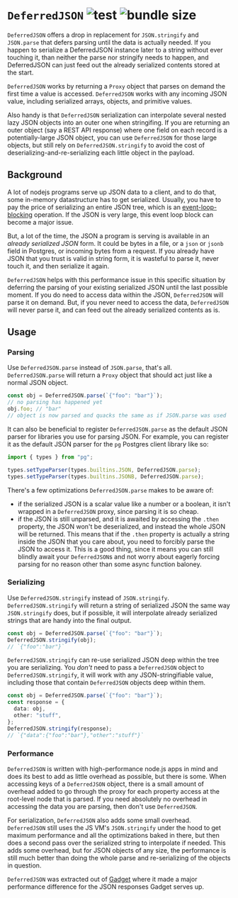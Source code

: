 # `DeferredJSON` ![test](https://github.com/gadget-inc/deferredjson/actions/workflows/test.yml/badge.svg?branch=main&event=push) ![bundle size](https://img.shields.io/bundlephobia/min/deferredjson)

`DeferredJSON` offers a drop in replacement for `JSON.stringify` and `JSON.parse` that defers parsing until the data is actually needed. If you happen to serialize a DeferredJSON instance later to a string without ever touching it, than neither the parse nor stringify needs to happen, and DeferredJSON can just feed out the already serialized contents stored at the start.

`DeferredJSON` works by returning a `Proxy` object that parses on demand the first time a value is accessed. `DeferredJSON` works with any incoming JSON value, including serialized arrays, objects, and primitive values.

Also handy is that `DeferredJSON` serialization can interpolate several nested lazy JSON objects into an outer one when stringifing. If you are returning an outer object (say a REST API response) where one field on each record is a potentially-large JSON object, you can use `DeferredJSON` for those large objects, but still rely on `DeferredJSON.stringify` to avoid the cost of deserializing-and-re-serializing each little object in the payload.

## Background

A lot of nodejs programs serve up JSON data to a client, and to do that, some in-memory datastructure has to get serialized. Usually, you have to pay the price of serializing an entire JSON tree, which is an [event-loop-blocking](https://nodejs.org/en/learn/asynchronous-work/dont-block-the-event-loop) operation. If the JSON is very large, this event loop block can become a major issue.

But, a lot of the time, the JSON a program is serving is available in an _already serialized JSON_ form. It could be bytes in a file, or a `json` or `jsonb` field in Postgres, or incoming bytes from a request. If you already have JSON that you trust is valid in string form, it is wasteful to parse it, never touch it, and then serialize it again.

`DeferredJSON` helps with this performance issue in this specific situation by deferring the parsing of your existing serialized JSON until the last possible moment. If you do need to access data within the JSON, `DeferredJSON` will parse it on demand. But, if you never need to access the data, `DeferredJSON` will never parse it, and can feed out the already serialized contents as is.

## Usage

### Parsing

Use `DeferredJSON.parse` instead of `JSON.parse`, that's all. `DeferredJSON.parse` will return a `Proxy` object that should act just like a normal JSON object.

```typescript
const obj = DeferredJSON.parse(`{"foo": "bar"}`);
// no parsing has happened yet
obj.foo; // "bar"
// object is now parsed and quacks the same as if JSON.parse was used
```

It can also be beneficial to register `DeferredJSON.parse` as the default JSON parser for libraries you use for parsing JSON. For example, you can register it as the default JSON parser for the `pg` Postgres client library like so:

```typescript
import { types } from "pg";

types.setTypeParser(types.builtins.JSON, DeferredJSON.parse);
types.setTypeParser(types.builtins.JSONB, DeferredJSON.parse);
```

There's a few optimizations `DeferredJSON.parse` makes to be aware of:

- if the serialized JSON is a scalar value like a number or a boolean, it isn't wrapped in a `DeferredJSON` proxy, since parsing it is so cheap.
- if the JSON is still unparsed, and it is awaited by accessing the `.then` property, the JSON won't be deserialized, and instead the whole JSON will be returned. This means that if the `.then` property is actually a string inside the JSON that you care about, you need to forcibly parse the JSON to access it. This is a good thing, since it means you can still blindly await your `DeferredJSON`s and not worry about eagerly forcing parsing for no reason other than some async function baloney.

### Serializing

Use `DeferredJSON.stringify` instead of `JSON.stringify`. `DeferredJSON.stringify` will return a string of serialized JSON the same way `JSON.stringify` does, but if possible, it will interpolate already serialized strings that are handy into the final output.

```typescript
const obj = DeferredJSON.parse(`{"foo": "bar"}`);
DeferredJSON.stringify(obj);
// `{"foo":"bar"}`
```

`DeferredJSON.stringify` can re-use serialized JSON deep within the tree you are serializing. You _don't_ need to pass a `DeferredJSON` object to `DeferredJSON.stringify`, it will work with any JSON-stringifiable value, including those that contain `DeferredJSON` objects deep within them.

```typescript
const obj = DeferredJSON.parse(`{"foo": "bar"}`);
const response = {
  data: obj,
  other: "stuff",
};
DeferredJSON.stringify(response);
// `{"data":{"foo":"bar"},"other":"stuff"}`
```

### Performance

`DeferredJSON` is written with high-performance node.js apps in mind and does its best to add as little overhead as possible, but there is some. When accessing keys of a `DeferredJSON` object, there is a small amount of overhead added to go through the proxy for each property access at the root-level node that is parsed. If you need absolutely no overhead in accessing the data you are parsing, then don't use `DeferredJSON`.

For serialization, `DeferredJSON` also adds some small overhead. `DeferredJSON` still uses the JS VM's `JSON.stringify` under the hood to get maximum performance and all the optimizations baked in there, but then does a second pass over the serialized string to interpolate if needed. This adds some overhead, but for JSON objects of any size, the performance is still much better than doing the whole parse and re-serializing of the objects in question.

`DeferredJSON` was extracted out of [Gadget](https://gadget.dev) where it made a major performance difference for the JSON responses Gadget serves up.
